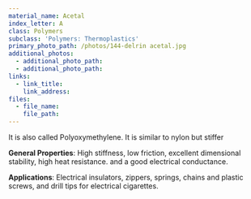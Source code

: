 ```yaml
---
material_name: Acetal
index_letter: A
class: Polymers
subclass: 'Polymers: Thermoplastics'
primary_photo_path: /photos/144-delrin acetal.jpg
additional_photos:
  - additional_photo_path:
  - additional_photo_path:
links:
  - link_title:
    link_address:
files:
  - file_name:
    file_path:
---
```



It is also called Polyoxymethylene. It is similar to nylon but stiffer

**General Properties**: High stiffness, low friction, excellent dimensional stability, high heat resistance. and a good electrical conductance.

**Applications**: Electrical insulators, zippers, springs, chains and plastic screws, and drill tips for electrical cigarettes.